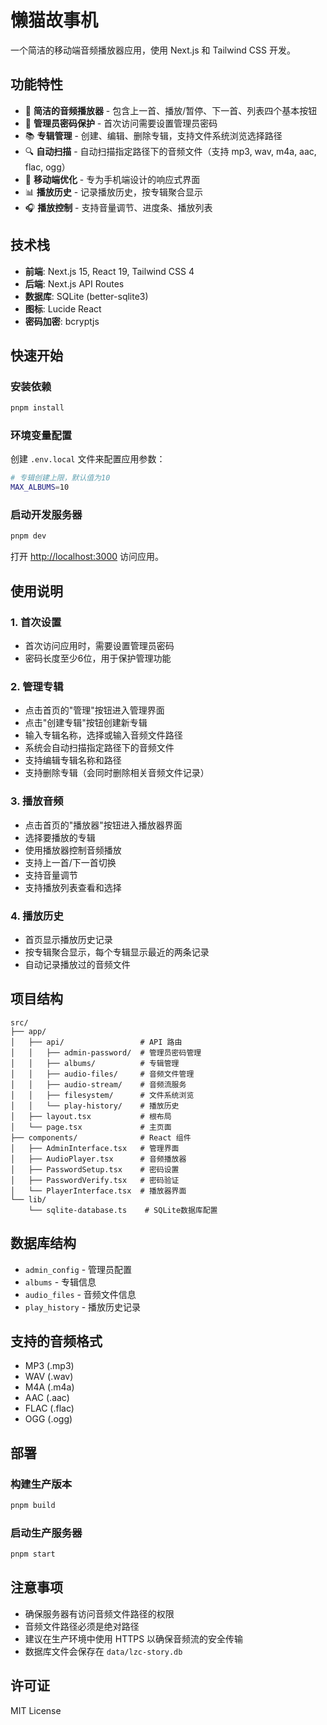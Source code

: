 # 懒猫故事机

一个简洁的移动端音频播放器应用，使用 Next.js 和 Tailwind CSS 开发。

## 功能特性

- 🎵 **简洁的音频播放器** - 包含上一首、播放/暂停、下一首、列表四个基本按钮
- 🔐 **管理员密码保护** - 首次访问需要设置管理员密码
- 📚 **专辑管理** - 创建、编辑、删除专辑，支持文件系统浏览选择路径
- 🔍 **自动扫描** - 自动扫描指定路径下的音频文件（支持 mp3, wav, m4a, aac, flac, ogg）
- 📱 **移动端优化** - 专为手机端设计的响应式界面
- 📊 **播放历史** - 记录播放历史，按专辑聚合显示
- 🎧 **播放控制** - 支持音量调节、进度条、播放列表

## 技术栈

- **前端**: Next.js 15, React 19, Tailwind CSS 4
- **后端**: Next.js API Routes
- **数据库**: SQLite (better-sqlite3)
- **图标**: Lucide React
- **密码加密**: bcryptjs

## 快速开始

### 安装依赖

```bash
pnpm install
```

### 环境变量配置

创建 `.env.local` 文件来配置应用参数：

```bash
# 专辑创建上限，默认值为10
MAX_ALBUMS=10
```

### 启动开发服务器

```bash
pnpm dev
```

打开 [http://localhost:3000](http://localhost:3000) 访问应用。

## 使用说明

### 1. 首次设置

- 首次访问应用时，需要设置管理员密码
- 密码长度至少6位，用于保护管理功能

### 2. 管理专辑

- 点击首页的"管理"按钮进入管理界面
- 点击"创建专辑"按钮创建新专辑
- 输入专辑名称，选择或输入音频文件路径
- 系统会自动扫描指定路径下的音频文件
- 支持编辑专辑名称和路径
- 支持删除专辑（会同时删除相关音频文件记录）

### 3. 播放音频

- 点击首页的"播放器"按钮进入播放器界面
- 选择要播放的专辑
- 使用播放器控制音频播放
- 支持上一首/下一首切换
- 支持音量调节
- 支持播放列表查看和选择

### 4. 播放历史

- 首页显示播放历史记录
- 按专辑聚合显示，每个专辑显示最近的两条记录
- 自动记录播放过的音频文件

## 项目结构

```
src/
├── app/
│   ├── api/                 # API 路由
│   │   ├── admin-password/  # 管理员密码管理
│   │   ├── albums/          # 专辑管理
│   │   ├── audio-files/     # 音频文件管理
│   │   ├── audio-stream/    # 音频流服务
│   │   ├── filesystem/      # 文件系统浏览
│   │   └── play-history/    # 播放历史
│   ├── layout.tsx           # 根布局
│   └── page.tsx             # 主页面
├── components/              # React 组件
│   ├── AdminInterface.tsx   # 管理界面
│   ├── AudioPlayer.tsx      # 音频播放器
│   ├── PasswordSetup.tsx    # 密码设置
│   ├── PasswordVerify.tsx   # 密码验证
│   └── PlayerInterface.tsx  # 播放器界面
└── lib/
    └── sqlite-database.ts    # SQLite数据库配置
```

## 数据库结构

- `admin_config` - 管理员配置
- `albums` - 专辑信息
- `audio_files` - 音频文件信息
- `play_history` - 播放历史记录

## 支持的音频格式

- MP3 (.mp3)
- WAV (.wav)
- M4A (.m4a)
- AAC (.aac)
- FLAC (.flac)
- OGG (.ogg)

## 部署

### 构建生产版本

```bash
pnpm build
```

### 启动生产服务器

```bash
pnpm start
```

## 注意事项

- 确保服务器有访问音频文件路径的权限
- 音频文件路径必须是绝对路径
- 建议在生产环境中使用 HTTPS 以确保音频流的安全传输
- 数据库文件会保存在 `data/lzc-story.db`

## 许可证

MIT License

